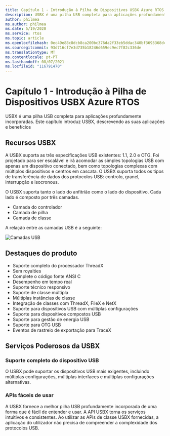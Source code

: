 ```yaml
---
title: Capítulo 1 - Introdução à Pilha de Dispositivos USBX Azure RTOS
description: USBX é uma pilha USB completa para aplicações profundamente incorporadas. Este capítulo introduz USBX, descrevendo os seus benefícios e aplicações.
author: philmea
ms.author: philmea
ms.date: 5/19/2020
ms.service: rtos
ms.topic: article
ms.openlocfilehash: 0ec49e88c8dcb8ca200bc376da2f33eb5ddac340bf3693368dc3508f68220765
ms.sourcegitcommit: 93d716cf7e3d735b18246d659ec9ec7f82c336de
ms.translationtype: MT
ms.contentlocale: pt-PT
ms.lasthandoff: 08/07/2021
ms.locfileid: "116791470"
---
```

# <a name="chapter-1---introduction-to-azure-rtos-usbx-device-stack"></a>Capítulo 1 - Introdução à Pilha de Dispositivos USBX Azure RTOS

USBX é uma pilha USB completa para aplicações profundamente incorporadas. Este capítulo introduz USBX, descrevendo as suas aplicações e benefícios 

## <a name="usbx-features"></a>Recursos USBX

A USBX suporta as três especificações USB existentes: 1.1, 2.0 e OTG. Foi projetado para ser escalável e irá acomodar as simples topologias USB com apenas um dispositivo conectado, bem como topologias complexas com múltiplos dispositivos e centros em cascata. O USBX suporta todos os tipos de transferência de dados dos protocolos USB: controlo, granel, interrupção e isocronous.

O USBX suporta tanto o lado do anfitrião como o lado do dispositivo. Cada lado é composto por três camadas.

- Camada do controlador
- Camada de pilha
- Camada de classe

A relação entre as camadas USB é a seguinte:

![Camadas USB](media/usbx-device-stack/usb-layers.png)

## <a name="product-highlights"></a>Destaques do produto

- Suporte completo do processador ThreadX
- Sem royalties
- Complete o código fonte ANSI C
- Desempenho em tempo real
- Suporte técnico responsivo
- Suporte de classe múltipla
- Múltiplas instâncias de classe
- Integração de classes com ThreadX, FileX e NetX
- Suporte para dispositivos USB com múltiplas configurações
- Suporte para dispositivos compostos USB
- Suporte para gestão de energia USB
- Suporte para OTG USB
- Eventos de rastreio de exportação para TraceX

## <a name="powerful-services-of-usbx"></a>Serviços Poderosos da USBX

### <a name="complete-usb-device-framework-support"></a>Suporte completo do dispositivo USB

O USBX pode suportar os dispositivos USB mais exigentes, incluindo múltiplas configurações, múltiplas interfaces e múltiplas configurações alternativas.

### <a name="easy-to-use-apis"></a>APIs fáceis de usar

A USBX fornece a melhor pilha USB profundamente incorporada de uma forma que é fácil de entender e usar. A API USBX torna os serviços intuitivos e consistentes. Ao utilizar as APIs de classe USBX fornecidas, a aplicação do utilizador não precisa de compreender a complexidade dos protocolos USB.
